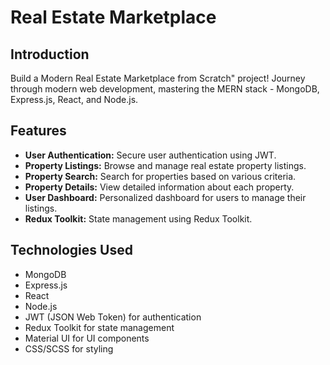 # Real Estate Marketplace

## Introduction
Build a Modern Real Estate Marketplace from Scratch" project! Journey through modern web development, mastering the MERN stack - MongoDB, Express.js, React, and Node.js.

## Features
- **User Authentication:** Secure user authentication using JWT.
- **Property Listings:** Browse and manage real estate property listings.
- **Property Search:** Search for properties based on various criteria.
- **Property Details:** View detailed information about each property.
- **User Dashboard:** Personalized dashboard for users to manage their listings.
- **Redux Toolkit:** State management using Redux Toolkit.

## Technologies Used
- MongoDB
- Express.js
- React
- Node.js
- JWT (JSON Web Token) for authentication
- Redux Toolkit for state management
- Material UI for UI components
- CSS/SCSS for styling
